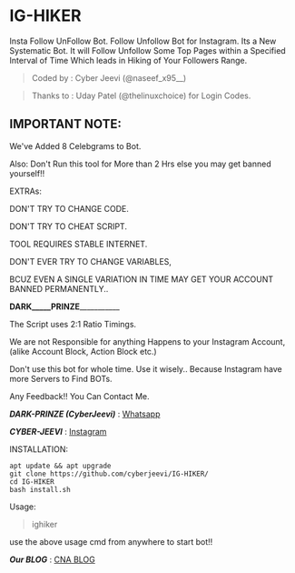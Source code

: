 # IG-HIKER
Insta Follow UnFollow Bot.
Follow Unfollow Bot for Instagram.
Its a New Systematic Bot. 
It will Follow Unfollow Some Top Pages within
a Specified Interval of Time
Which leads in Hiking of Your Followers Range.

> Coded by : Cyber Jeevi (@naseef_x95__)

> Thanks to : Uday Patel  (@thelinuxchoice) for Login Codes.

## IMPORTANT NOTE: 
We've Added 8 Celebgrams to Bot.

Also: Don't Run this tool for More than 2 Hrs else you may get banned yourself!!

EXTRAs:

DON'T TRY TO CHANGE CODE.

DON'T TRY TO CHEAT SCRIPT.

TOOL REQUIRES STABLE INTERNET.
 
DON'T EVER TRY TO CHANGE VARIABLES,

BCUZ EVEN A SINGLE VARIATION IN TIME MAY 
GET YOUR ACCOUNT BANNED PERMANENTLY..

________DARK_____PRINZE___________________


The Script uses 2:1 Ratio Timings.

We are not Responsible for anything Happens to your
Instagram Account, (alike Account Block, Action Block etc.)

Don't use this bot for whole time.
Use it wisely..
Because Instagram have more Servers to Find BOTs.

Any Feedback!!
You Can Contact Me.

***DARK-PRINZE (CyberJeevi)***
: [Whatsapp](http://wa.me/8547481546/)

***CYBER-JEEVI***
: [Instagram](https://instagram.com/its__me_cj/)

INSTALLATION:
```
apt update && apt upgrade
git clone https://github.com/cyberjeevi/IG-HIKER/
cd IG-HIKER
bash install.sh
```

Usage:
> ighiker

use the above usage cmd from anywhere to start bot!!

***Our BLOG*** : [CNA BLOG](https://cyberjeevi.blogspot.com/)

